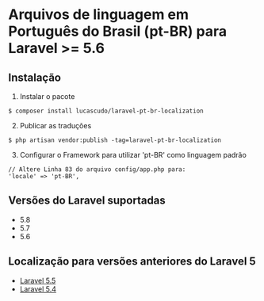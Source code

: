 # Arquivos de linguagem em Português do Brasil (pt-BR) para Laravel >= 5.6

## Instalação

1. Instalar o pacote
  ```shell
  $ composer install lucascudo/laravel-pt-br-localization
  ```
2. Publicar as traduções
  ```shell
  $ php artisan vendor:publish -tag=laravel-pt-br-localization
  ```
3. Configurar o Framework para utilizar 'pt-BR' como linguagem padrão
  ```
  // Altere Linha 83 do arquivo config/app.php para:
  'locale' => 'pt-BR',
  ```
## Versões do Laravel suportadas

* 5.8
* 5.7
* 5.6

## Localização para versões anteriores do Laravel 5
  
* [Laravel 5.5](https://github.com/enniosousa/laravel-5.5-pt-BR-localization)
* [Laravel 5.4](https://github.com/Leomhl/laravel-5.4-pt-br-localization)
